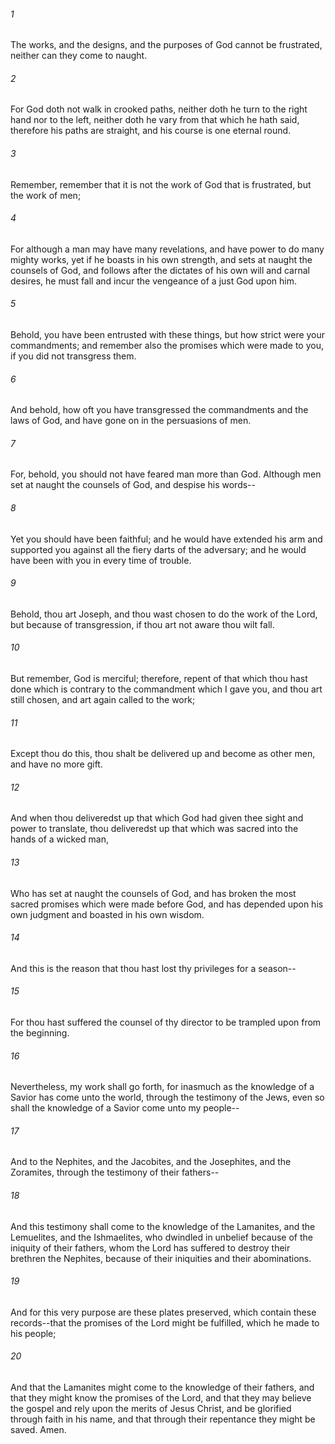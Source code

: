 ###### 1
The works, and the designs, and the purposes of God cannot be frustrated, neither can they come to naught.

###### 2
For God doth not walk in crooked paths, neither doth he turn to the right hand nor to the left, neither doth he vary from that which he hath said, therefore his paths are straight, and his course is one eternal round.

###### 3
Remember, remember that it is not the work of God that is frustrated, but the work of men;

###### 4
For although a man may have many revelations, and have power to do many mighty works, yet if he boasts in his own strength, and sets at naught the counsels of God, and follows after the dictates of his own will and carnal desires, he must fall and incur the vengeance of a just God upon him.

###### 5
Behold, you have been entrusted with these things, but how strict were your commandments; and remember also the promises which were made to you, if you did not transgress them.

###### 6
And behold, how oft you have transgressed the commandments and the laws of God, and have gone on in the persuasions of men.

###### 7
For, behold, you should not have feared man more than God. Although men set at naught the counsels of God, and despise his words--

###### 8
Yet you should have been faithful; and he would have extended his arm and supported you against all the fiery darts of the adversary; and he would have been with you in every time of trouble.

###### 9
Behold, thou art Joseph, and thou wast chosen to do the work of the Lord, but because of transgression, if thou art not aware thou wilt fall.

###### 10
But remember, God is merciful; therefore, repent of that which thou hast done which is contrary to the commandment which I gave you, and thou art still chosen, and art again called to the work;

###### 11
Except thou do this, thou shalt be delivered up and become as other men, and have no more gift.

###### 12
And when thou deliveredst up that which God had given thee sight and power to translate, thou deliveredst up that which was sacred into the hands of a wicked man,

###### 13
Who has set at naught the counsels of God, and has broken the most sacred promises which were made before God, and has depended upon his own judgment and boasted in his own wisdom.

###### 14
And this is the reason that thou hast lost thy privileges for a season--

###### 15
For thou hast suffered the counsel of thy director to be trampled upon from the beginning.

###### 16
Nevertheless, my work shall go forth, for inasmuch as the knowledge of a Savior has come unto the world, through the testimony of the Jews, even so shall the knowledge of a Savior come unto my people--

###### 17
And to the Nephites, and the Jacobites, and the Josephites, and the Zoramites, through the testimony of their fathers--

###### 18
And this testimony shall come to the knowledge of the Lamanites, and the Lemuelites, and the Ishmaelites, who dwindled in unbelief because of the iniquity of their fathers, whom the Lord has suffered to destroy their brethren the Nephites, because of their iniquities and their abominations.

###### 19
And for this very purpose are these plates preserved, which contain these records--that the promises of the Lord might be fulfilled, which he made to his people;

###### 20
And that the Lamanites might come to the knowledge of their fathers, and that they might know the promises of the Lord, and that they may believe the gospel and rely upon the merits of Jesus Christ, and be glorified through faith in his name, and that through their repentance they might be saved. Amen.

